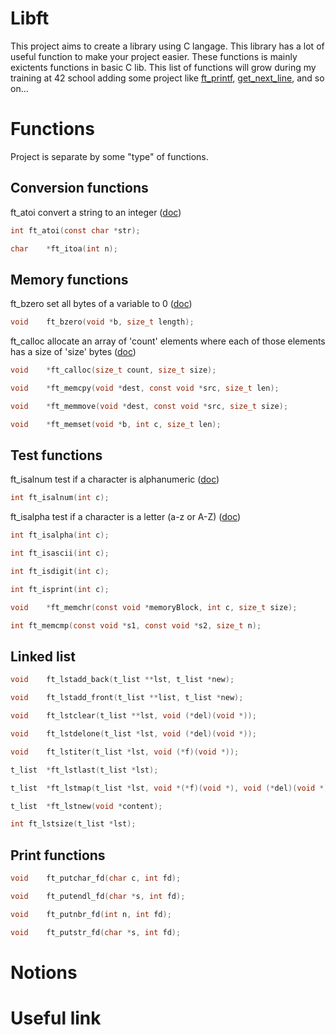 # Libft

This project aims to create a library using C langage. This library has a lot of useful function to make your project easier. These functions is mainly exictents functions in basic C lib.
This list of functions will grow during my training at 42 school adding some project like [ft_printf](https://github.com/TheoOKERMANS/ft_printf), [get_next_line](https://github.com/TheoOKERMANS/get_next_line), and so on...

# Functions

Project is separate by some "type" of functions.

## Conversion functions

ft_atoi convert a string to an integer ([doc](https://man7.org/linux/man-pages/man3/atoi.3.html))
```C
int	ft_atoi(const char *str);
```

```C
char	*ft_itoa(int n);
```

## Memory functions

ft_bzero set all bytes of a variable  to 0 ([doc](https://man7.org/linux/man-pages/man3/bzero.3.html))
```C
void	ft_bzero(void *b, size_t length);
```

ft_calloc allocate an array of 'count' elements where each of those elements has a size of 'size' bytes ([doc](https://man7.org/linux/man-pages/man3/calloc.3p.html))
```C
void	*ft_calloc(size_t count, size_t size);
```

```C
void	*ft_memcpy(void *dest, const void *src, size_t len);
```

```C
void	*ft_memmove(void *dest, const void *src, size_t size);
```

```C
void	*ft_memset(void *b, int c, size_t len);
```

## Test functions

ft_isalnum test if a character is alphanumeric ([doc](https://man7.org/linux/man-pages/man3/isalnum.3p.html))
```C
int	ft_isalnum(int c);
```

ft_isalpha test if a character is a letter (a-z or A-Z) ([doc](https://man7.org/linux/man-pages/man3/isalpha.3p.html))
```C
int	ft_isalpha(int c);
```

```C
int	ft_isascii(int c);
```

```C
int	ft_isdigit(int c);
```

```C
int	ft_isprint(int c);
```

```C
void	*ft_memchr(const void *memoryBlock, int c, size_t size);
```

```C
int	ft_memcmp(const void *s1, const void *s2, size_t n);
```

## Linked list

```C
void	ft_lstadd_back(t_list **lst, t_list *new);
```

```C
void	ft_lstadd_front(t_list **list, t_list *new);
```

```C
void	ft_lstclear(t_list **lst, void (*del)(void *));
```

```C
void	ft_lstdelone(t_list *lst, void (*del)(void *));
```

```C
void	ft_lstiter(t_list *lst, void (*f)(void *));
```

```C
t_list	*ft_lstlast(t_list *lst);
```

```C
t_list	*ft_lstmap(t_list *lst, void *(*f)(void *), void (*del)(void *));
```

```C
t_list	*ft_lstnew(void *content);
```

```C
int	ft_lstsize(t_list *lst);
```

## Print functions


```C
void	ft_putchar_fd(char c, int fd);
```

```C
void	ft_putendl_fd(char *s, int fd);
```

```C
void	ft_putnbr_fd(int n, int fd);
```

```C
void	ft_putstr_fd(char *s, int fd);
```

# Notions

# Useful link
